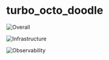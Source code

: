 # turbo_octo_doodle

![Overall](https://img.shields.io/endpoint?style=flat&url=https%3A%2F%2Fopslevel-jason.ngrok.io%2Fapi%2Fservice_level%2FWbOiOkNOei-7aXFoVGuETFcMNQxYAMvvXwqZk0dkNnk)

![Infrastructure](https://img.shields.io/endpoint?style=flat&url=https%3A%2F%2Fopslevel-jason.ngrok.io%2Fapi%2Fservice_level%2FWbOiOkNOei-7aXFoVGuETFcMNQxYAMvvXwqZk0dkNnk%2FInfrastructure)

![Observability](https://img.shields.io/endpoint?style=flat&url=https%3A%2F%2Fopslevel-jason.ngrok.io%2Fapi%2Fservice_level%2FWbOiOkNOei-7aXFoVGuETFcMNQxYAMvvXwqZk0dkNnk%2FObservability)
